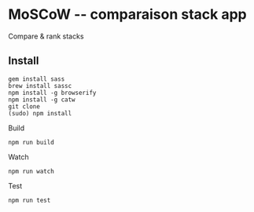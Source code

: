 # MoSCoW -- comparaison stack app 

Compare & rank stacks


## Install

    gem install sass
    brew install sassc
    npm install -g browserify
    npm install -g catw
    git clone 
    (sudo) npm install

Build

    npm run build

Watch

    npm run watch

Test

    npm run test
